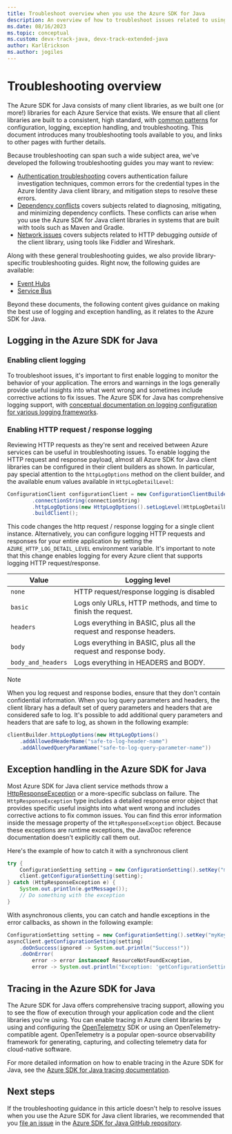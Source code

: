 ```yaml
---
title: Troubleshoot overview when you use the Azure SDK for Java
description: An overview of how to troubleshoot issues related to using the Azure SDK for Java
ms.date: 08/16/2023
ms.topic: conceptual
ms.custom: devx-track-java, devx-track-extended-java
author: KarlErickson
ms.author: jogiles
---
```


# Troubleshooting overview

The Azure SDK for Java consists of many client libraries, as we built one (or more!) libraries for each Azure Service that exists. We ensure that all client libraries are built to a consistent, high standard, with [common patterns](overview.md) for configuration, logging, exception handling, and troubleshooting. This document introduces many troubleshooting tools available to you, and links to other pages with further details.

Because troubleshooting can span such a wide subject area, we've developed the following troubleshooting guides you may want to review:

* [Authentication troubleshooting](troubleshooting-authentication-overview.md) covers authentication failure investigation techniques, common errors for the credential types in the Azure Identity Java client library, and mitigation steps to resolve these errors.
* [Dependency conflicts](troubleshooting-dependency-version-conflict.md) covers subjects related to diagnosing, mitigating, and minimizing dependency conflicts. These conflicts can arise when you use the Azure SDK for Java client libraries in systems that are built with tools such as Maven and Gradle.
* [Network issues](troubleshooting-network.md) covers subjects related to HTTP debugging *outside* of the client library, using tools like Fiddler and Wireshark.

Along with these general troubleshooting guides, we also provide library-specific troubleshooting guides. Right now, the following guides are available:

* [Event Hubs](troubleshooting-messaging-event-hubs-overview.md)
* [Service Bus](troubleshooting-messaging-service-bus-overview.md)

Beyond these documents, the following content gives guidance on making the best use of logging and exception handling, as it relates to the Azure SDK for Java.

## Logging in the Azure SDK for Java

### Enabling client logging

To troubleshoot issues, it's important to first enable logging to monitor the behavior of your application. The errors and warnings in the logs generally provide useful insights into what went wrong and sometimes include corrective actions to fix issues. The Azure SDK for Java has comprehensive logging support, with [conceptual documentation on logging configuration for various logging frameworks](logging-overview.md).

### Enabling HTTP request / response logging

Reviewing HTTP requests as they're sent and received between Azure services can be useful in troubleshooting issues. To enable logging the HTTP request and response payload, almost all Azure SDK for Java client libraries can be configured in their client builders as shown. In particular, pay special attention to the `httpLogOptions` method on the client builder, and the available enum values available in `HttpLogDetailLevel`:

```java
ConfigurationClient configurationClient = new ConfigurationClientBuilder()
        .connectionString(connectionString)
        .httpLogOptions(new HttpLogOptions().setLogLevel(HttpLogDetailLevel.BODY_AND_HEADERS))
        .buildClient();
```

This code changes the http request / response logging for a single client instance. Alternatively, you can configure logging HTTP requests and responses for your entire application by setting the `AZURE_HTTP_LOG_DETAIL_LEVEL` environment variable. It's important to note that this change enables logging for every Azure client that supports logging HTTP request/response.

| Value              | Logging level                                                        |
|--------------------|----------------------------------------------------------------------|
| `none`             | HTTP request/response logging is disabled                            |
| `basic`            | Logs only URLs, HTTP methods, and time to finish the request.        |
| `headers`          | Logs everything in BASIC, plus all the request and response headers. |
| `body`             | Logs everything in BASIC, plus all the request and response body.    |
| `body_and_headers` | Logs everything in HEADERS and BODY.                                 |

> [!NOTE]
> When you log request and response bodies, ensure that they don't contain confidential information. When you log query parameters and headers, the client library has a default set of query parameters and headers that are considered safe to log. It's possible to add additional query parameters and headers that are safe to log, as shown in the following example:

```java
clientBuilder.httpLogOptions(new HttpLogOptions()
    .addAllowedHeaderName("safe-to-log-header-name")
    .addAllowedQueryParamName("safe-to-log-query-parameter-name"))
```

## Exception handling in the Azure SDK for Java

Most Azure SDK for Java client service methods throw a [HttpResponseException](https://github.com/Azure/azure-sdk-for-java/blob/main/sdk/core/azure-core/src/main/java/com/azure/core/exception/HttpResponseException.java) or a more-specific subclass on failure. The `HttpResponseException` type includes a detailed response error object that provides specific useful insights into what went wrong and includes corrective actions to fix common issues. You can find this error information inside the message property of the `HttpResponseException` object. Because these exceptions are runtime exceptions, the JavaDoc reference documentation doesn't explicitly call them out.

Here's the example of how to catch it with a synchronous client

```java
try {
    ConfigurationSetting setting = new ConfigurationSetting().setKey("myKey").setValue("myValue");
    client.getConfigurationSetting(setting);
} catch (HttpResponseException e) {
    System.out.println(e.getMessage());
    // Do something with the exception
}
```

With asynchronous clients, you can catch and handle exceptions in the error callbacks, as shown in the following example:

```java
ConfigurationSetting setting = new ConfigurationSetting().setKey("myKey").setValue("myValue");
asyncClient.getConfigurationSetting(setting)
    .doOnSuccess(ignored -> System.out.println("Success!"))
    .doOnError(
        error -> error instanceof ResourceNotFoundException,
        error -> System.out.println("Exception: 'getConfigurationSetting' could not be performed."));
```

## Tracing in the Azure SDK for Java

The Azure SDK for Java offers comprehensive tracing support, allowing you to see the flow of execution through your application code and the client libraries you're using. You can enable tracing in Azure client libraries by using and configuring the [OpenTelemetry](https://opentelemetry.io) SDK or using an OpenTelemetry-compatible agent. OpenTelemetry is a popular open-source observability framework for generating, capturing, and collecting telemetry data for cloud-native software.

For more detailed information on how to enable tracing in the Azure SDK for Java, see the [Azure SDK for Java tracing documentation](./tracing.md).

## Next steps

If the troubleshooting guidance in this article doesn't help to resolve issues when you use the Azure SDK for Java client libraries, we recommended that you [file an issue](https://github.com/Azure/azure-sdk-for-java/issues/new/choose) in the [Azure SDK for Java GitHub repository](https://github.com/Azure/azure-sdk-for-java).
